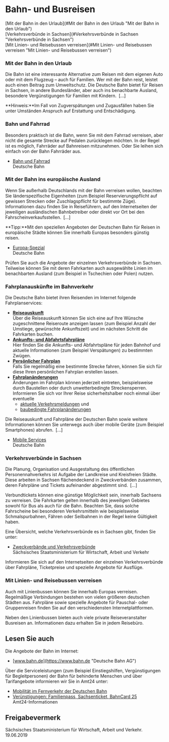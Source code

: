 # Bahn- und Busreisen

[Mit der Bahn in den Urlaub](#Mit der Bahn in den Urlaub "Mit der Bahn in den Urlaub")  
[Verkehrsverbünde in Sachsen](#Verkehrsverbünde in Sachsen "Verkehrsverbünde in Sachsen")  
[Mit Linien- und Reisebussen verreisen](#Mit Linien- und Reisebussen verreisen "Mit Linien- und Reisebussen verreisen")

### Mit der Bahn in den Urlaub

Die Bahn ist eine interessante Alternative zum Reisen mit dem eigenen Auto oder mit dem Flugzeug – auch für Familien. Wer mit der Bahn reist, leistet auch einen Beitrag zum Umweltschutz. Die Deutsche Bahn bietet für Reisen in Sachsen, in andere Bundesländer, aber auch ins benachbarte Ausland, besondere Vergünstigungen für Familien mit Kindern. [...]

**Hinweis:**Im Fall von Zugverspätungen und Zugausfällen haben Sie unter Umständen Anspruch auf Erstattung und Entschädigung.

### Bahn und Fahrrad

Besonders praktisch ist die Bahn, wenn Sie mit dem Fahrrad verreisen, aber nicht die gesamte Strecke auf Pedalen zurücklegen möchten. In der Regel ist es möglich, Fahrräder auf Bahnreisen mitzunehmen. Oder Sie leihen sich einfach von der Bahn Fahrräder aus.

* [Bahn und Fahrrad](https://www.bahn.de/p/view/service/fahrrad/mitnahme/bahn_und_fahrrad.shtml "Reisen mit Bahn und Fahrrad, Deutsche Bahn AG")  
   Deutsche Bahn

### Mit der Bahn ins europäische Ausland

Wenn Sie außerhalb Deutschlands mit der Bahn verreisen wollen, beachten Sie länderspezifische Eigenheiten (zum Beispiel Reservierungspflicht auf gewissen Strecken oder Zuschlagspflicht für bestimmte Züge). Informationen dazu finden Sie in Reiseführern, auf den Internetseiten der jeweiligen ausländischen Bahnbetreiber oder direkt vor Ort bei den Fahrscheinverkaufsstellen. [...]

**Tipp:**Mit den speziellen Angeboten der Deutschen Bahn für Reisen in europäische Städte können Sie innerhalb Europas besonders günstig reisen.

* [Europa-Spezial](https://www.bahn.de/p/view/angebot/international/europaspezial/europakarte.shtml "Europa, Deutsche Bahn AG")  
   Deutsche Bahn

Prüfen Sie auch die Angebote der einzelnen Verkehrsverbünde in Sachsen. Teilweise können Sie mit deren Fahrkarten auch ausgewählte Linien im benachbarten Ausland (zum Beispiel in Tschechien oder Polen) nutzen.

### Fahrplanauskünfte im Bahnverkehr

Die Deutsche Bahn bietet ihren Reisenden im Internet folgende Fahrplanservices:

* **[Reiseauskunft](http://reiseauskunft.bahn.de/bin/query.exe/dn "Reiseauskunft, Deutsche Bahn")**  
   Über die Reiseauskunft können Sie sich eine auf Ihre Wünsche zugeschnittene Reiseroute anzeigen lassen (zum Beispiel Anzahl der Umstiege, gewünschte Ankunftszeit) und im nächsten Schritt die Fahrkarten buchen.
* **[Ankunfts- und Abfahrtsfahrpläne](http://reiseauskunft.bahn.de/bin/bhftafel.exe/dn "Abfahrt und Ankunft, Deutsche Bahn AG")**  
   Hier finden Sie die Ankunfts- und Abfahrtspläne für jeden Bahnhof und aktuelle Informationen (zum Beispiel Verspätungen) zu bestimmten Zwügen.
* **[Persönlicher Fahrplan](http://persoenlicherfahrplan.bahn.de/bin/pf/query-p2w.exe/dn? "Ihre persönlichen Fahrplanservices")**  
   Falls Sie regelmäßig eine bestimmte Strecke fahren, können Sie sich für diese Ihren persönlichen Fahrplan erstellen lassen.
* **[Fahrplanänderungen](https://www.bahn.de/p/view/buchung/auskunft/fahrplanaenderungen_und_baustellen.shtml "Kurzfristige Fahrplanänderungen und Baustellen, Deutsche Bahn AG")**  
   Änderungen im Fahrplan können jederzeit eintreten, beispielsweise durch Baustellen oder durch unwetterbedingte Streckensperren. Informieren Sie sich vor Ihrer Reise sicherheitshalber noch einmal über eventuelle
  + [aktuelle Verkehrsmeldungen](https://www.bahn.de/blitz/view/index.shtml "Aktuelle Verkehrsmeldungen, Deutsche Bahn") und
  + [baubedingte Fahrplanänderungen](https://bauinfos.deutschebahn.com/ "Baubedingte Fahrplanänderungen, Deutsche Bahn AG")

Die Reiseauskunft und Fahrpläne der Deutschen Bahn sowie weitere Informationen können Sie unterwegs auch über mobile Geräte (zum Beispiel Smartphones) abrufen. [...]

* [Mobile Services](https://www.bahn.de/p/view/service/mobile/index.shtml?dbkanal_007=L01_S01_D001_KIN_-rs-NAVIGATION-apps_LZ01 "Die Apps der Deutschen Bahn")  
   Deutsche Bahn

### Verkehrsverbünde in Sachsen

Die Planung, Organisation und Ausgestaltung des öffentlichen Personennahverkehrs ist Aufgabe der Landkreise und Kreisfreien Städte. Diese arbeiten in Sachsen flächendeckend in Zweckverbänden zusammen, deren Fahrpläne und Tickets aufeinander abgestimmt sind. [...]

Verbundtickets können eine günstige Möglichkeit sein, innerhalb Sachsens zu verreisen. Die Fahrkarten gelten innerhalb des jeweiligen Gebietes sowohl für Bus als auch für die Bahn. Beachten Sie, dass solche Fahrscheine bei besonderen Verkehrsmitteln wie beispielsweise Schmalspurbahnen, Fähren oder Seilbahnen in der Regel keine Gültigkeit haben.

Eine Übersicht, welche Verkehrsverbünde es in Sachsen gibt, finden Sie unter:

* [Zweckverbände und Verkehrsverbünde](http://www.verkehr.sachsen.de/937.html "Zweckverbände / Verkehrsverbünde (verkehr.sachsen.de)")  
   Sächsisches Staatsministerium für Wirtschaft, Arbeit und Verkehr

Informieren Sie sich auf den Internetseiten der einzelnen Verkehrsverbünde über Fahrpläne, Ticketpreise und spezielle Angebote für Ausflüge.

### Mit Linien- und Reisebussen verreisen

Auch mit Linienbussen können Sie innerhalb Europas verreisen. Regelmäßige Verbindungen bestehen von vielen größeren deutschen Städten aus. Fahrpläne sowie spezielle Angebote für Pauschal- oder Gruppenreisen finden Sie auf den verschiedensten Internetplattformen.

Neben den Linienbussen bieten auch viele private Reiseveranstalter Busreisen an. Informationen dazu erhalten Sie in jedem Reisebüro.

## Lesen Sie auch

Die Angebote der Bahn im Internet:

* [www.bahn.de](https://www.bahn.de "Deutsche Bahn AG")

Über die Serviceleistungen (zum Beispiel Einstiegshilfen, Vergünstigungen für Begleitpersonen) der Bahn für behinderte Menschen und über Tarifangebote informieren wir Sie in Amt24 unter:

* [Mobilität im Fernverkehr der Deutschen Bahn](https://amt24dev.sachsen.de/zufi/lebenslagen/5000225)
* [Verünstigungen: Familienpass, Sachsenticket, BahnCard 25](https://amt24dev.sachsen.de/zufi/lebenslagen/5000388)  
  Amt24-Informationen

## Freigabevermerk

Sächsisches Staatsministerium für Wirtschaft, Arbeit und Verkehr. 19.06.2019
